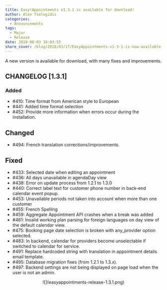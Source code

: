 ```yaml
---
title: Easy!Appointments v1.3.1 is available for download!
author: Alex Tselegidis
categories:
  - Announcements
tags:
  - Major
  - Release
date: 2018-06-03 18:03:53
share_cover: /blog/2018/03/17/EasyAppointments-v1-3-1-is-now-available-for-download/easyappointments-release-1.3.1.png
---
```


A new version is available for download, with many fixes and improvements. 

## CHANGELOG [1.3.1]

### Added

- #410: Time format from American style to European
- #441: Added time format selection
- #452: Provide more information when errors occur during the installation. 

## Changed

- #494: French translation corrections/improvements.

## Fixed

- #433: Selected date when editing an appointment
- #436: All days unavailable in agendaDay view
- #438: Error on update process from 1.2.1 to 1.3.0
- #440: Correct label text for customer phone number in back-end calendar event popup.
- #453: Unavailable periods not taken into account when more than one customer
- #455: French Spelling
- #459: Aggregate Appointment API crashes when a break was added
- #461: Invalid working plan parsing for foreign languages on day view of the default calendar view.
- #475: Booking page date selection is broken with any_provider option selected.
- #483: In backend, calendar for providers become unselectable if switched to calendar for service.
- #491: Replace hardcoded string with translation in appointment details email template.
- #495: Database migration fixes (from 1.2.1 to 1.3.x).
- #497: Backend settings are not being displayed on page load when the user is not an admin. 

<center>
![](easyappointments-release-1.3.1.png)
</center> 